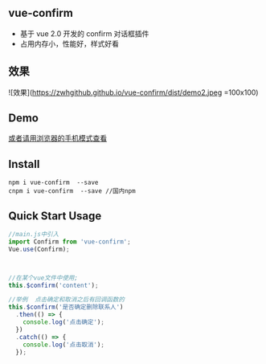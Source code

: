 ## vue-confirm

* 基于 vue 2.0 开发的 confirm 对话框插件
* 占用内存小，性能好，样式好看

## 效果
 ![效果](https://zwhgithub.github.io/vue-confirm/dist/demo2.jpeg =100x100)


 ## Demo
   [或者请用浏览器的手机模式查看](https://zwhgithub.github.io/vue-confirm/dist/#/)

## Install

```shell
npm i vue-confirm  --save
cnpm i vue-confirm  --save //国内npm
```
## Quick Start Usage

```javascript
//main.js中引入
import Confirm from 'vue-confirm';
Vue.use(Confirm);



//在某个vue文件中使用;
this.$confirm('content');

//举例  点击确定和取消之后有回调函数的
this.$confirm('是否确定删除联系人')
  .then(() => {
    console.log('点击确定');
  })
  .catch(() => {
    console.log('点击取消');
  });
```
